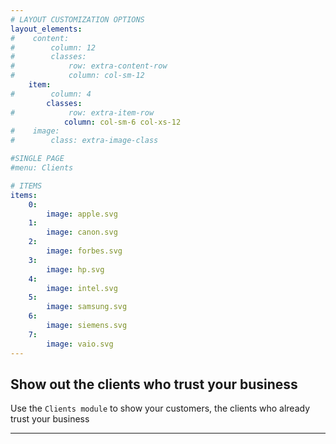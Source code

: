 ```yaml
---
# LAYOUT CUSTOMIZATION OPTIONS
layout_elements:
#    content:
#        column: 12
#        classes:
#            row: extra-content-row
#            column: col-sm-12
    item:
#        column: 4
        classes:
#            row: extra-item-row
            column: col-sm-6 col-xs-12
#    image:
#        class: extra-image-class

#SINGLE PAGE
#menu: Clients

# ITEMS
items:
    0:
        image: apple.svg
    1:
        image: canon.svg
    2:
        image: forbes.svg
    3:
        image: hp.svg
    4:
        image: intel.svg
    5:
        image: samsung.svg
    6:
        image: siemens.svg
    7:
        image: vaio.svg
---
```


## Show out the clients who trust your business
Use the `Clients module` to show your customers, the clients who already trust your business

___
